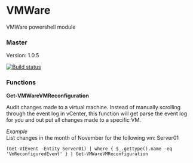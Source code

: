 # VMWare
VMWare powershell module

### Master

Version: 1.0.5

[![Build status](https://ci.appveyor.com/api/projects/status/v6ex7ak8plsoutn5/branch/master?svg=true)](https://ci.appveyor.com/project/jeffbuenting/vmware/branch/master)


### Functions

**Get-VMWareVMReconfiguration**

  Audit changes made to a virtual machine.  Instead of manually scrolling through the event log in vCenter, this function will get parse the event log for you and out put all changes made to a specific VM.

  *Example*   
    List changes in the month of November for the following vm: Server01

    (Get-VIEvent -Entity Server01) | where { $_.gettype().name -eq 'VmReconfiguredEvent' } | Get-VMWareVMReconfiguration
